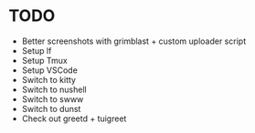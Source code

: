 # TODO

- Better screenshots with grimblast + custom uploader script
- Setup lf
- Setup Tmux
- Setup VSCode
- Switch to kitty
- Switch to nushell
- Switch to swww
- Switch to dunst
- Check out greetd + tuigreet
